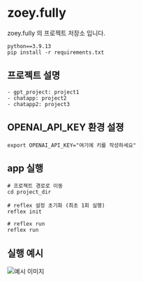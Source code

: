 # zoey.fully
zoey.fully 의 프로젝트 저장소 입니다.
```
python==3.9.13
pip install -r requirements.txt
```

## 프로젝트 설명
```
- gpt_project: project1
- chatapp: project2
- chatapp2: project3
```

## OPENAI_API_KEY 환경 설졍
```
export OPENAI_API_KEY="여기에 키를 작성하세요"
```

## app 실행
```
# 프로젝트 경로로 이동
cd project_dir

# reflex 설정 초기화 (최초 1회 실행)
reflex init

# reflex run
reflex run
```

## 실행 예시
![예시 이미지](/Users/kakao/project/study_code/zoey.fully/assets/images/gpt_example01.png)
